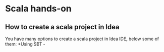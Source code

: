 # Scala hands-on
## How to create a scala project in Idea
You have many options to create a scala project in Idea IDE, below some of them:
*Using SBT -